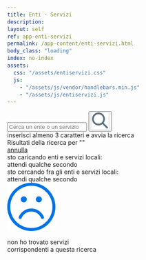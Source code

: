 ```yaml
---
title: Enti - Servizi
description:
layout: self
ref: app-enti-servizi
permalink: /app-content/enti-servizi.html
body_class: "loading"
index: no-index
assets:
  css: "/assets/entiservizi.css"
  js:
    - "/assets/js/vendor/handlebars.min.js"
    - "/assets/js/entiservizi.js"
---
```


<form id="entiservizi__search">
  <div class="entiservizi__search__inner">
    <input pattern="^([a-zA-ZÀ-ú]+\s)*[a-zA-ZÀ-ú]{3,30}+$" type="search" id="entiservizi__searchstring" placeholder="Cerca un ente o un servizio" maxlength="30" minlength="3">
    <button type="submit" id="entiservizi__submit"><img  src="/assets/img/icon-search.svg" alt="Cerca" ></button>
  </div>
  <div class="entiservizi__search__tip">inserisci almeno 3 caratteri e avvia la ricerca</div>
  <div class="entiservizi__search__done"><div>Risultati della ricerca per "<span id="entiservizi__searched"></span>"</div><a href="#" title="Annulla" id="entiservizi__searchreset">annulla</a></div>
</form>
<div id="loading">
<div class="progress-spinner progress-spinner-active"></div>
<span>sto caricando enti e servizi locali:
  <br>attendi qualche secondo</span>
</div>

<script id="entiservizi-template" type="text/x-handlebars-template">
    <h2 class="entiservizi__title">{% raw %}{{o}}{% endraw %}<div class="entiservizi__logo"></div></h2>
    <div class="entiservizi__services">
      <ul class="entiservizi__serv__list">
        {% raw %}
        {{#each s}}
          {{#each this}}
          <li>
            <a class="entiservizi__serv__title" data-load-service="{{@key}}" href="/service/load?idService={{@key}}">{{this}}
            <img class="entiservizi__icon" src="/assets/img/icon-right.svg" alt="Espandi" >
            </a>
          </li>
          {{/each}}
        {{/each}}
        {% endraw %}
      </ul>
    </div>
</script>
<div class="entiservizi__searching">
  <div class="progress-spinner progress-spinner-active"></div>
  <div>sto cercando fra gli enti e servizi locali:
  <br>attendi qualche secondo
  </div>
</div>
<div class="entiservizi__noresults">
  <div>
  <img class="entiservizi__icon--noresults" src="/assets/img/icon-no-results.svg" alt="Nessun risultato" >
  <p>non ho trovato servizi<br>corrispondenti a questa ricerca</p>
  </div>
</div>
<div class="entiservizi__list">
</div>
